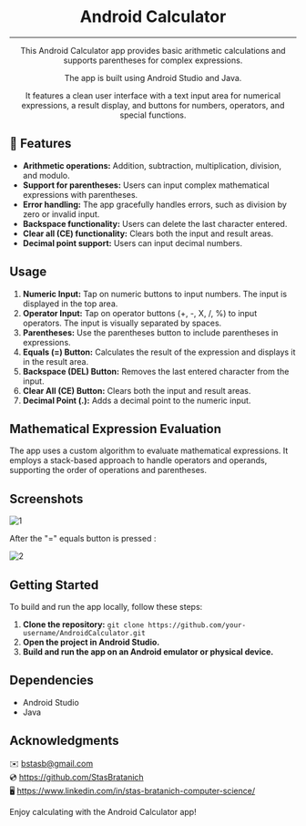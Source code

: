 <h1 align="center">Android Calculator</h1>

***

<p align="center">This Android Calculator app provides basic arithmetic calculations and supports parentheses for complex expressions.</p>
<p align="center">The app is built using Android Studio and Java.</p>
<p align="center">It features a clean user interface with a text input area for numerical expressions, a result display, and buttons for numbers, operators, and special functions.</p>


## 🌟 Features

- **Arithmetic operations:** Addition, subtraction, multiplication, division, and modulo.
- **Support for parentheses:** Users can input complex mathematical expressions with parentheses.
- **Error handling:** The app gracefully handles errors, such as division by zero or invalid input.
- **Backspace functionality:** Users can delete the last character entered.
- **Clear all (CE) functionality:** Clears both the input and result areas.
- **Decimal point support:** Users can input decimal numbers.

## Usage

1. **Numeric Input:** Tap on numeric buttons to input numbers. The input is displayed in the top area.
2. **Operator Input:** Tap on operator buttons (+, -, X, /, %) to input operators. The input is visually separated by spaces.
3. **Parentheses:** Use the parentheses button to include parentheses in expressions.
4. **Equals (=) Button:** Calculates the result of the expression and displays it in the result area.
5. **Backspace (DEL) Button:** Removes the last entered character from the input.
6. **Clear All (CE) Button:** Clears both the input and result areas.
7. **Decimal Point (.):** Adds a decimal point to the numeric input.

## Mathematical Expression Evaluation

The app uses a custom algorithm to evaluate mathematical expressions. It employs a stack-based approach to handle operators and operands, supporting the order of operations and parentheses.

## Screenshots

![1](https://github.com/StasBratanich/AndroidCalculator/assets/83605505/ff652c42-ac24-4697-8d77-ab119689226a)

After the "=" equals button is pressed :

![2](https://github.com/StasBratanich/AndroidCalculator/assets/83605505/dcdc7404-f129-416d-bcac-ad774f596616)

## Getting Started

To build and run the app locally, follow these steps:

1. **Clone the repository:** `git clone https://github.com/your-username/AndroidCalculator.git`
2. **Open the project in Android Studio.**
3. **Build and run the app on an Android emulator or physical device.**

## Dependencies

- Android Studio
- Java

## Acknowledgments

✉️ [bstasb@gmail.com](url)  
💿 https://github.com/StasBratanich  
🖥️ https://www.linkedin.com/in/stas-bratanich-computer-science/

Enjoy calculating with the Android Calculator app!
